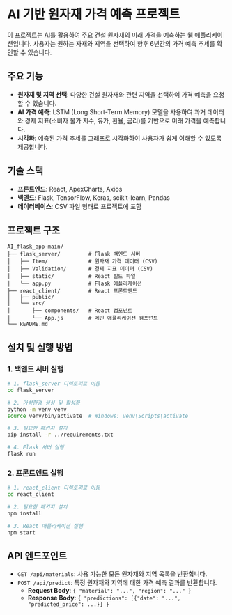 # AI 기반 원자재 가격 예측 프로젝트

이 프로젝트는 AI를 활용하여 주요 건설 원자재의 미래 가격을 예측하는 웹 애플리케이션입니다. 사용자는 원하는 자재와 지역을 선택하여 향후 6년간의 가격 예측 추세를 확인할 수 있습니다.

## 주요 기능

- **원자재 및 지역 선택**: 다양한 건설 원자재와 관련 지역을 선택하여 가격 예측을 요청할 수 있습니다.
- **AI 가격 예측**: LSTM (Long Short-Term Memory) 모델을 사용하여 과거 데이터와 경제 지표(소비자 물가 지수, 유가, 환율, 금리)를 기반으로 미래 가격을 예측합니다.
- **시각화**: 예측된 가격 추세를 그래프로 시각화하여 사용자가 쉽게 이해할 수 있도록 제공합니다.

## 기술 스택

- **프론트엔드**: React, ApexCharts, Axios
- **백엔드**: Flask, TensorFlow, Keras, scikit-learn, Pandas
- **데이터베이스**: CSV 파일 형태로 프로젝트에 포함

## 프로젝트 구조

```
AI_flask_app-main/
├── flask_server/         # Flask 백엔드 서버
│   ├── Item/             # 원자재 가격 데이터 (CSV)
│   ├── Validation/       # 경제 지표 데이터 (CSV)
│   ├── static/           # React 빌드 파일
│   └── app.py            # Flask 애플리케이션
├── react_client/         # React 프론트엔드
│   ├── public/
│   └── src/
│       ├── components/   # React 컴포넌트
│       └── App.js        # 메인 애플리케이션 컴포넌트
└── README.md
```

## 설치 및 실행 방법

### 1. 백엔드 서버 실행

```bash
# 1. flask_server 디렉토리로 이동
cd flask_server

# 2. 가상환경 생성 및 활성화
python -m venv venv
source venv/bin/activate  # Windows: venv\Scripts\activate

# 3. 필요한 패키지 설치
pip install -r ../requirements.txt

# 4. Flask 서버 실행
flask run
```

### 2. 프론트엔드 실행

```bash
# 1. react_client 디렉토리로 이동
cd react_client

# 2. 필요한 패키지 설치
npm install

# 3. React 애플리케이션 실행
npm start
```

## API 엔드포인트

- `GET /api/materials`: 사용 가능한 모든 원자재와 지역 목록을 반환합니다.
- `POST /api/predict`: 특정 원자재와 지역에 대한 가격 예측 결과를 반환합니다.
  - **Request Body**: `{ "material": "...", "region": "..." }`
  - **Response Body**: `{ "predictions": [{"date": "...", "predicted_price": ...}] }`

